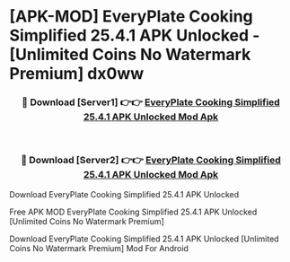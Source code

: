 # [APK-MOD] EveryPlate  Cooking Simplified 25.4.1 APK Unlocked - [Unlimited Coins No Watermark Premium] dx0ww



<div align="center">
<h3>🔴 Download [Server1] 👉👉 <a href="https://momento.my/?title=EveryPlate__Cooking_Simplified_25.4.1_APK_Unlocked">EveryPlate  Cooking Simplified 25.4.1 APK Unlocked Mod Apk</a></h3><br>

<h3>🔴 Download [Server2] 👉👉 <a href="https://momento.my/?title=EveryPlate__Cooking_Simplified_25.4.1_APK_Unlocked">EveryPlate  Cooking Simplified 25.4.1 APK Unlocked Mod Apk</a></h3>
</div>



Download EveryPlate  Cooking Simplified 25.4.1 APK Unlocked 

Free APK MOD EveryPlate  Cooking Simplified 25.4.1 APK Unlocked [Unlimited Coins No Watermark Premium]

Download EveryPlate  Cooking Simplified 25.4.1 APK Unlocked [Unlimited Coins No Watermark Premium] Mod For Android
